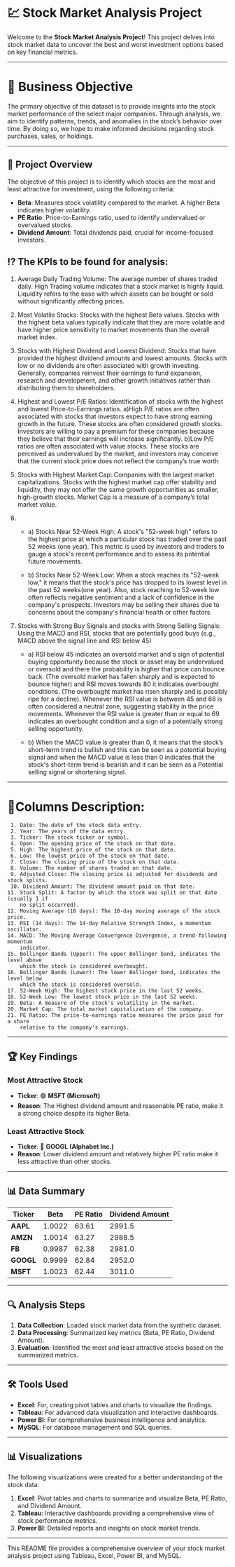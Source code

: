 # 💹 Stock Market Analysis Project

Welcome to the **Stock Market Analysis Project**! 
This project delves into stock market data to uncover the best and worst investment options based on key financial metrics. 

---

# 🔎 Business Objective
  The primary objective of this dataset is to provide insights into the stock market performance of the select major companies. 
  Through analysis, we aim to identify patterns, trends, and anomalies in the stock’s behavior over time. By doing so, we hope 
  to make informed decisions regarding stock purchases, sales, or holdings.
  
---

## 📘 Project Overview

The objective of this project is to identify which stocks are the most and least attractive for investment, using the following criteria:

- **Beta**: Measures stock volatility compared to the market. A higher Beta indicates higher volatility.
- **PE Ratio**: Price-to-Earnings ratio, used to identify undervalued or overvalued stocks.
- **Dividend Amount**: Total dividends paid, crucial for income-focused investors.

## ⁉️ The KPIs to be found for analysis:
  1. Average Daily Trading Volume: The average number of shares traded daily. High Trading volume indicates that a stock market is 
       highly liquid. Liquidity refers to the ease with which assets can be bought or sold without significantly affecting prices.
       
  2. Most Volatile Stocks: Stocks with the highest Beta values. Stocks with the highest beta values typically indicate that they are 
       more volatile and have higher price sensitivity to market movements than the overall market index.
       
  3. Stocks with Highest Dividend and Lowest Dividend: Stocks that have provided the highest dividend amounts and lowest amounts. 
       Stocks with low or no dividends are often associated with growth investing. Generally, companies reinvest their earnings to 
       fund expansion, research and development, and other growth initiatives rather than distributing them to shareholders. 
   
  4. Highest and Lowest P/E Ratios: Identification of stocks with the highest and lowest Price-to-Earnings ratios. 
          a)High P/E ratios are often associated with stocks that investors expect to have strong earning growth in the 
            future. These stocks are often considered growth stocks. Investors are willing to pay a premium for these 
            companies because they believe that their earnings will increase significantly.
          b)Low P/E ratios are often associated with value stocks. These stocks are perceived as undervalued by the market, 
            and investors may conceive that the current stock price does not reflect the company’s true worth

  5. Stocks with Highest Market Cap:  Companies with the largest market capitalizations. Stocks with the highest market cap offer 
       stability and liquidity, they may not offer the same growth opportunities as smaller, high-growth stocks. Market Cap is a 
       measure of a company’s total market value. 

  6. - a) Stocks Near 52-Week High: A stock's "52-week high" refers to the highest price at which a particular stock has traded 
                                  over the past 52 weeks (one year). This metric is used by investors and traders to gauge a 
                                  stock's recent performance and to assess its potential future movements.

     - b) Stocks Near 52-Week Low: When a stock reaches its "52-week low," it means that the stock's price has dropped to its 
                                 lowest level in the past 52 weeks(one year). Also, stock reaching to 52-week low often reflects
                                 negative sentiment and a lack of confidence in the company's prospects. Investors may be 
                                 selling their shares due to concerns about the company's financial health or other factors.

  8. Stocks with Strong Buy Signals and stocks with Strong Selling Signals: Using the MACD and RSI, stocks that are potentially 
       good buys (e.g., MACD above the signal line and RSI below 45)
     - a)	RSI below 45 indicates an oversold market and a sign of potential buying opportunity because the stock or asset 
        may be undervalued or oversold and there the probability is higher that price can bounce back. (The oversold market
        has fallen sharply and is expected to bounce higher) and RSI moves towards 80 it indicates overbought 
        conditions. (The overbought market has risen sharply and is possibly ripe for a decline). Whenever the RSI value is 
        between 45 and 68 is often considered a neutral zone, suggesting stability in the price movements. Whenever the RSI 
        value is greater than or equal to 69 indicates an overbought condition and a sign of a potentially strong selling 
        opportunity.

     - b)	When the MACD value is greater than 0, it means that the stock’s short–term trend is bullish and this can be seen 
                    as a potential buying signal and when the MACD value is less than 0 indicates that the stock's short-term trend is 
                    bearish and it can be seen as a Potential selling signal or shortening signal.

     
---

# 📑Columns Description:
     1. Date: The date of the stock data entry.
     2. Year: The years of the data entry.
     3. Ticker: The stock ticker or symbol.
     4. Open: The opening price of the stock on that date.
     5. High: The highest price of the stock on that date.
     6. Low: The lowest price of the stock on that date.
     7. Close: The closing price of the stock on that date.
     8. Volume: The number of shares traded on that date.
     9. Adjusted Close: The closing price is adjusted for dividends and stock splits.
     10. Dividend Amount: The dividend amount paid on that date.
    11. Stock Split: A factor by which the stock was split on that date (usually 1 if 
        no split occurred).
    12. Moving Average (10 days): The 10-day moving average of the stock price.
    13. RSI (14 days): The 14-day Relative Strength Index, a momentum oscillator.
    14. MACD: The Moving Average Convergence Divergence, a trend-following momentum 
        indicator.
    15. Bollinger Bands (Upper): The upper Bollinger band, indicates the level above 
        which the stock is considered overbought.
    16. Bollinger Bands (Lower): The lower Bollinger band, indicates the level below 
        which the stock is considered oversold.
    17. 52-Week High: The highest stock price in the last 52 weeks.
    18. 52-Week Low: The lowest stock price in the last 52 weeks.
    19. Beta: A measure of the stock's volatility in the market.
    20. Market Cap: The total market capitalization of the company.
    21. PE Ratio: The price-to-earnings ratio measures the price paid for a share 
        relative to the company's earnings.

---
## 🏆 Key Findings

### **Most Attractive Stock**
- **Ticker**: 🟢 **MSFT (Microsoft)**
- **Reason**: The Highest dividend amount and reasonable PE ratio, make it a strong choice despite its higher Beta.

### **Least Attractive Stock**
- **Ticker**: 🔴 **GOOGL (Alphabet Inc.)**
- **Reason**: Lower dividend amount and relatively higher PE ratio make it less attractive than other stocks.

---

## 📊 Data Summary

| **Ticker** | **Beta** | **PE Ratio** | **Dividend Amount** |
|------------|----------|--------------|---------------------|
| **AAPL**   | 1.0022   | 63.61        | 2991.5              |
| **AMZN**   | 1.0014   | 63.27        | 2988.5              |
| **FB**     | 0.9987   | 62.38        | 2981.0              |
| **GOOGL**  | 0.9999   | 62.84        | 2952.0              |
| **MSFT**   | 1.0023   | 62.44        | 3011.0              |

---

## 🔍 Analysis Steps

1. **Data Collection**: Loaded stock market data from the synthetic dataset.
2. **Data Processing**: Summarized key metrics (Beta, PE Ratio, Dividend Amount).
3. **Evaluation**: Identified the most and least attractive stocks based on the summarized metrics.

---

## 🛠 Tools Used

- **Excel**: For, creating pivot tables and charts to visualize the findings.
- **Tableau**: For advanced data visualization and interactive dashboards.
- **Power BI**: For comprehensive business intelligence and analytics.
- **MySQL**: For database management and SQL queries.

---

## 📊 Visualizations

The following visualizations were created for a better understanding of the stock data:

1. **Excel**: Pivot tables and charts to summarize and visualize Beta, PE Ratio, and Dividend Amount.
2. **Tableau**: Interactive dashboards providing a comprehensive view of stock performance metrics.
3. **Power BI**: Detailed reports and insights on stock market trends.

---


This README file provides a comprehensive overview of your stock market analysis project using Tableau, Excel, Power BI, and MySQL.




